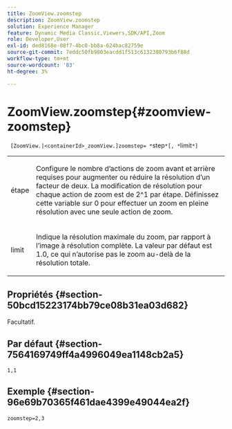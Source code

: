 ```yaml
---
title: ZoomView.zoomstep
description: ZoomView.zoomstep
solution: Experience Manager
feature: Dynamic Media Classic,Viewers,SDK/API,Zoom
role: Developer,User
exl-id: ded8168e-08f7-4bc0-bb8a-624bac82759e
source-git-commit: 7eddc50fb9803eacdd1f513c6132380793b6f88d
workflow-type: tm+mt
source-wordcount: '83'
ht-degree: 3%

---
```


# ZoomView.zoomstep{#zoomview-zoomstep}

` [ZoomView.|<containerId>_zoomView.]zoomstep= *`step`*[, *`limit`*]`

<table id="table_1D425B7685D448459CD3FE8D683C813C"> 
 <tbody> 
  <tr> 
   <td colname="col1"> <p> <span class="codeph"> <span class="varname"> étape</span> </span> </p> </td> 
   <td colname="col2"> <p> Configure le nombre d’actions de zoom avant et arrière requises pour augmenter ou réduire la résolution d’un facteur de deux. La modification de résolution pour chaque action de zoom est de 2^1 par étape. Définissez cette variable sur <span class="codeph"> 0</span> pour effectuer un zoom en pleine résolution avec une seule action de zoom. </p> </td> 
  </tr> 
  <tr> 
   <td colname="col1"> <p> <span class="codeph"> <span class="varname"> limit</span> </span> </p> </td> 
   <td colname="col2"> <p> Indique la résolution maximale du zoom, par rapport à l’image à résolution complète. La valeur par défaut est <span class="codeph"> 1.0</span>, ce qui n’autorise pas le zoom au-delà de la résolution totale. </p> </td> 
  </tr> 
 </tbody> 
</table>

## Propriétés {#section-50bcd15223174bb79ce08b31ea03d682}

Facultatif.

## Par défaut {#section-7564169749ff4a4996049ea1148cb2a5}

`1,1`

## Exemple {#section-96e69b70365f461dae4399e49044ea2f}

`zoomstep=2,3`
